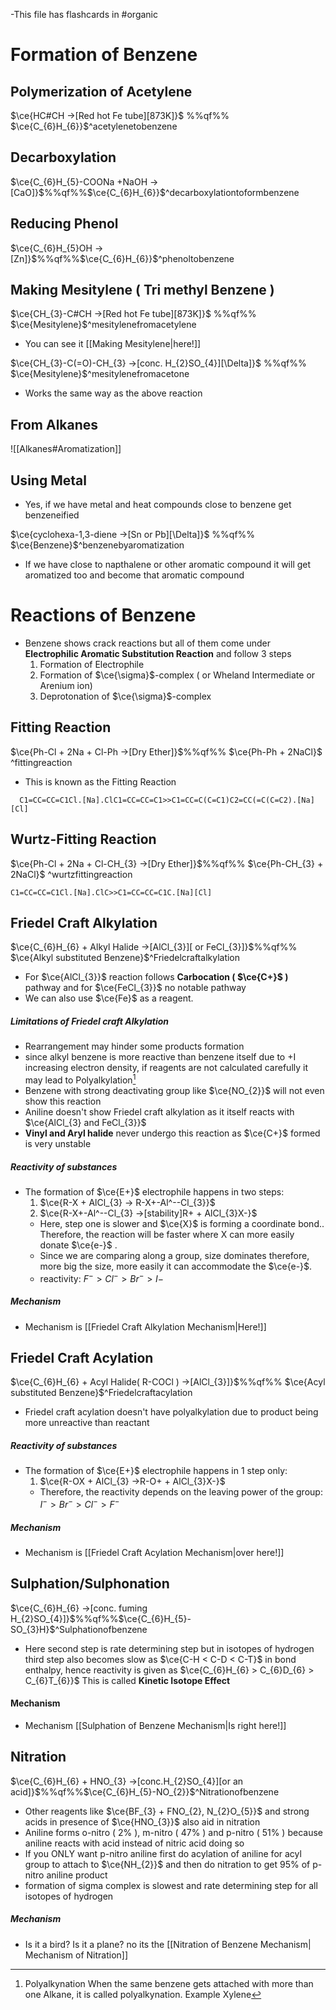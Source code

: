 -This file has flashcards in #organic
# Formation of Benzene

## Polymerization of Acetylene

$\ce{HC#CH ->[Red hot Fe tube][873K]}$ %%qf%% $\ce{C_{6}H_{6}}$^acetylenetobenzene
## Decarboxylation

$\ce{C_{6}H_{5}-COONa +NaOH ->[CaO]}$%%qf%%$\ce{C_{6}H_{6}}$^decarboxylationtoformbenzene

## Reducing Phenol

$\ce{C_{6}H_{5}OH ->[Zn]}$%%qf%%$\ce{C_{6}H_{6}}$^phenoltobenzene

## Making Mesitylene ( Tri methyl Benzene )

$\ce{CH_{3}-C#CH ->[Red hot Fe tube][873K]}$ %%qf%% $\ce{Mesitylene}$^mesitylenefromacetylene

- You can see it [[Making Mesitylene|here!]]

$\ce{CH_{3}-C(=O)-CH_{3} ->[conc. H_{2}SO_{4}][\Delta]}$ %%qf%% $\ce{Mesitylene}$^mesitylenefromacetone

-  Works the same way as the above reaction

## From Alkanes

![[Alkanes#Aromatization]]

## Using Metal

- Yes, if we have metal and heat compounds close to benzene get benzeneified

$\ce{cyclohexa-1,3-diene ->[Sn or Pb][\Delta]}$ %%qf%% $\ce{Benzene}$^benzenebyaromatization

- If we have close to napthalene or other aromatic compound it will get aromatized too and become that aromatic compound

# Reactions of Benzene

- Benzene shows crack reactions but all of them come under **Electrophilic Aromatic Substitution Reaction** and follow 3 steps
	1.  Formation of Electrophile
	2.  Formation of $\ce{\sigma}$-complex ( or Wheland Intermediate or Arenium ion)
	3.  Deprotonation of $\ce{\sigma}$-complex

## Fitting Reaction

$\ce{Ph-Cl + 2Na + Cl-Ph ->[Dry Ether]}$%%qf%% $\ce{Ph-Ph + 2NaCl}$ ^fittingreaction
- This is known as the Fitting Reaction
 ```smiles
   C1=CC=CC=C1Cl.[Na].ClC1=CC=CC=C1>>C1=CC=C(C=C1)C2=CC(=C(C=C2).[Na][Cl]
   ```

## Wurtz-Fitting Reaction

$\ce{Ph-Cl + 2Na + Cl-CH_{3} ->[Dry Ether]}$%%qf%% $\ce{Ph-CH_{3} + 2NaCl}$ ^wurtzfittingreaction

```smiles
C1=CC=CC=C1Cl.[Na].ClC>>C1=CC=CC=C1C.[Na][Cl]
```

## Friedel Craft Alkylation

$\ce{C_{6}H_{6} + Alkyl Halide ->[AlCl_{3}][ or FeCl_{3}]}$%%qf%% $\ce{Alkyl substituted Benzene}$^Friedelcraftalkylation

- For $\ce{AlCl_{3}}$ reaction follows **Carbocation ( $\ce{C+}$ )** pathway and for $\ce{FeCl_{3}}$ no notable pathway
- We can also use $\ce{Fe}$ as a reagent.

##### Limitations of Friedel craft Alkylation

- Rearrangement may hinder some products formation
- since alkyl benzene is more reactive than benzene itself due to +I increasing electron density, if reagents are not calculated carefully it may lead to Polyalkylation[^1]
- Benzene with strong deactivating group like $\ce{NO_{2}}$ will not even show this reaction
- Aniline doesn't show Friedel craft alkylation as it itself reacts with $\ce{AlCl_{3} and FeCl_{3}}$ 
- **Vinyl and Aryl halide** never undergo this reaction as $\ce{C+}$ formed is very unstable

##### Reactivity of substances 
- The formation of $\ce{E+}$ electrophile happens in two steps:
	1. $\ce{R-X + AlCl_{3} -> R-X+-Al^--Cl_{3}}$
	2. $\ce{R-X+-Al^--Cl_{3} ->[stability]R+ + AlCl_{3}X-}$
	- Here, step one is slower and $\ce{X}$ is forming a coordinate bond.. Therefore, the reaction will be faster where X can more easily donate $\ce{e-}$ .
	- Since we are comparing along a group, size dominates therefore, more big the size, more easily it can accommodate the $\ce{e-}$.
	- reactivity: $F^{-}>Cl^{-} > Br^{-} > I-^{}$
##### Mechanism
- Mechanism is [[Friedel Craft Alkylation Mechanism|Here!]]

## Friedel Craft Acylation

$\ce{C_{6}H_{6} + Acyl Halide( R-COCl ) ->[AlCl_{3}]}$%%qf%% $\ce{Acyl substituted Benzene}$^Friedelcraftacylation

- Friedel craft acylation doesn't have polyalkylation due to product being more unreactive than reactant

##### Reactivity of substances
- The formation of $\ce{E+}$ electrophile happens in 1 step only:
	1. $\ce{R-OX + AlCl_{3} ->R-O+ + AlCl_{3}X-}$
	- Therefore, the reactivity depends on the leaving power of the group:
	  $I^- >Br^- >Cl^- >F^-$
##### Mechanism

- Mechanism is [[Friedel Craft Acylation Mechanism|over here!]]
## Sulphation/Sulphonation

$\ce{C_{6}H_{6} ->[conc. fuming H_{2}SO_{4}]}$%%qf%%$\ce{C_{6}H_{5}-SO_{3}H}$^Sulphationofbenzene

- Here second step is rate determining step but in isotopes of hydrogen third step also becomes slow as $\ce{C-H < C-D < C-T}$ in bond enthalpy, hence reactivity is given as $\ce{C_{6}H_{6} > C_{6}D_{6} > C_{6}T_{6}}$ This is called **Kinetic Isotope Effect**
#### Mechanism

- Mechanism [[Sulphation of Benzene Mechanism|Is right here!]]
## Nitration

$\ce{C_{6}H_{6} + HNO_{3} ->[conc.H_{2}SO_{4}][or an acid]}$%%qf%%$\ce{C_{6}H_{5}-NO_{2}}$^Nitrationofbenzene

- Other reagents like $\ce{BF_{3} + FNO_{2}, N_{2}O_{5}}$ and strong acids in presence of $\ce{HNO_{3}}$ also aid in nitration
- Aniline forms o-nitro ( 2% ), m-nitro ( 47% ) and p-nitro ( 51% ) because aniline reacts with acid instead of nitric acid doing so
- If you ONLY want p-nitro aniline first do acylation of aniline for acyl group to attach to $\ce{NH_{2}}$ and then do nitration to get 95% of p-nitro aniline product
- formation of sigma complex is slowest and rate determining step for all isotopes of hydrogen
##### Mechanism

- Is it a bird? Is it a plane? no its the [[Nitration of Benzene Mechanism| Mechanism of Nitration]]

[^1]: Polyalkynation
	When the same benzene gets attached with more than one Alkane, it is called polyalkynation. Example Xylene


